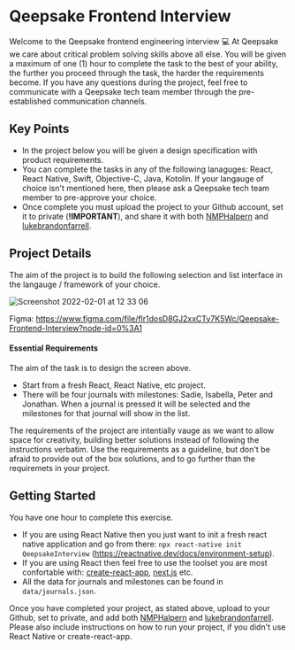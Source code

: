 # Qeepsake Frontend Interview

Welcome to the Qeepsake frontend engineering interview 💻 At Qeepsake we care about critical problem solving skills above all else. You will be given a maximum of one (1) hour to complete the task to the best of your ability, the further you proceed through the task, the harder the requirements become. If you have any questions during the project, feel free to communicate with a Qeepsake tech team member through the pre-established communication channels.

## Key Points

- In the project below you will be given a design specification with product requirements.
- You can complete the tasks in any of the following lanaguges: React, React Native, Swift, Objective-C, Java, Kotolin. If your langauge of choice isn't mentioned here, then please ask a Qeepsake tech team member to pre-approve your choice.
- Once complete you must upload the project to your Github account, set it to private (**!IMPORTANT**), and share it with both [NMPHalpern](https://github.com/NMPHalpern) and [lukebrandonfarrell](https://github.com/lukebrandonfarrell).

## Project Details

The aim of the project is to build the following selection and list interface in the langauge / framework of your choice.

![Screenshot 2022-02-01 at 12 33 06](https://user-images.githubusercontent.com/18139277/151961337-45a1e47d-2136-403c-bc75-ce5d0b13b598.png)

Figma: https://www.figma.com/file/flr1dosD8GJ2xxCTy7K5Wc/Qeepsake-Frontend-Interview?node-id=0%3A1

#### Essential Requirements 

The aim of the task is to design the screen above.

- Start from a fresh React, React Native, etc project.
- There will be four journals with milestones: Sadie, Isabella, Peter and Jonathan. When a journal is pressed it will be selected and the milestones for that journal will show in the list.

The requirements of the project are intentially vauge as we want to allow space for creativity, building better solutions instead of following the instructions verbatim. Use the requirements as a guideline, but don't be afraid to provide out of the box solutions, and to go further than the requiremets in your project.

## Getting Started

You have one hour to complete this exercise.

- If you are using React Native then you just want to init a fresh react native application and go from there: `npx react-native init QeepsakeInterview` (https://reactnative.dev/docs/environment-setup).
- If you are using React then feel free to use the toolset you are most confortable with: [create-react-app](https://github.com/facebook/create-react-app), [next.js](https://nextjs.org/) etc.
- All the data for journals and milestones can be found in `data/journals.json`.

Once you have completed your project, as stated above, upload to your Github, set to private, and add both [NMPHalpern](https://github.com/NMPHalpern) and [lukebrandonfarrell](https://github.com/lukebrandonfarrell). Please also include instructions on how to run your project, if you didn't use React Native or create-react-app.
